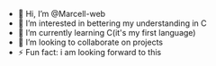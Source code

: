 - 👋 Hi, I’m @Marcell-web
- 👀 I’m interested in bettering my understanding in C
- 🌱 I’m currently learning C(it's my first language)
- 💞️ I’m looking to collaborate on projects 
- ⚡ Fun fact: i am looking forward to this

<!---
Marcell-web/Marcell-web is a ✨ special ✨ repository because its `README.md` (this file) appears on your GitHub profile.
You can click the Preview link to take a look at your changes.
--->
